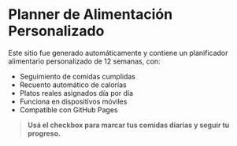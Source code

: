 
# Planner de Alimentación Personalizado

Este sitio fue generado automáticamente y contiene un planificador alimentario personalizado de 12 semanas, con:

- Seguimiento de comidas cumplidas
- Recuento automático de calorías
- Platos reales asignados día por día
- Funciona en dispositivos móviles
- Compatible con GitHub Pages

> **Usá el checkbox para marcar tus comidas diarias y seguir tu progreso.**
